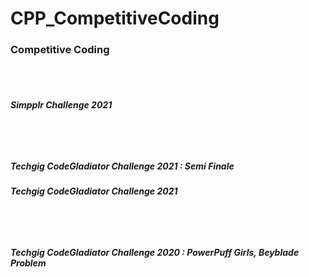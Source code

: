 # CPP_CompetitiveCoding

<h3>Competitive Coding</h3>
<br/><br/>
<h5> Simpplr Challenge 2021 <h5/>
<br/><br/>
<h5> Techgig CodeGladiator Challenge 2021 : Semi Finale <h5/>
<h5> Techgig CodeGladiator Challenge 2021 <h5/>
<br/><br/>
<h5> Techgig CodeGladiator Challenge 2020 : PowerPuff Girls, Beyblade Problem <h5/>
<br/><br/>
<br/><br/>
  
  
